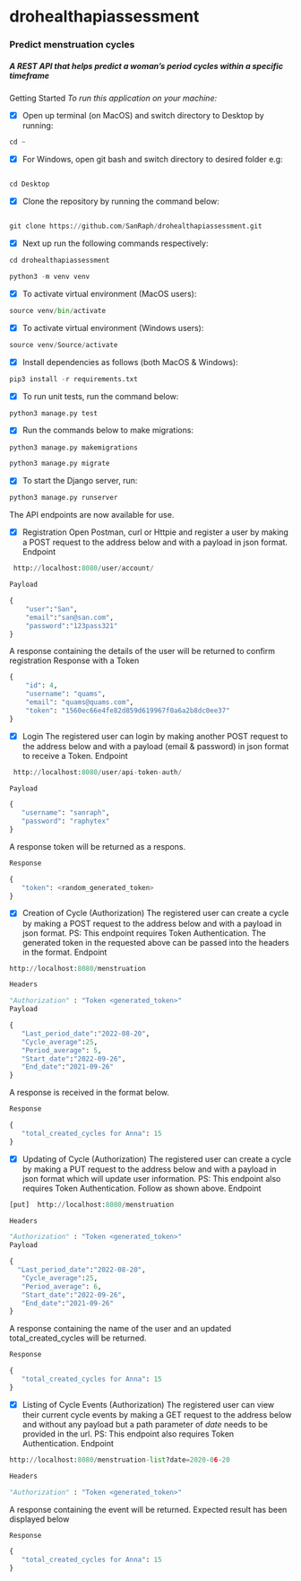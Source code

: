 # drohealthapiassessment

### Predict menstruation cycles


##### A REST API that helps predict a woman’s period cycles within a specific timeframe

<emp>Getting Started</emp>
<i>To run this application on your machine:</i>

* [x] Open up terminal (on MacOS) and switch directory to Desktop by running:

```Python
cd ~

```
* [x] For Windows, open git bash and switch directory to desired folder e.g:

```Python

cd Desktop

```

* [x] Clone the repository by running the command below:


```Python

git clone https://github.com/SanRaph/drohealthapiassessment.git

```

* [x] Next up run the following commands respectively:

```Python
cd drohealthapiassessment
```

```Python
python3 -m venv venv
```
 
* [x] To activate virtual environment (MacOS users):
```Python
source venv/bin/activate
```
* [x] To activate virtual environment (Windows users):
```Python
source venv/Source/activate
```
* [x] Install dependencies as follows (both MacOS & Windows):
```Python
pip3 install -r requirements.txt
```
* [x] To run unit tests, run the command below:
```Python
python3 manage.py test
```

* [x] Run the commands below to make migrations:
```Python
python3 manage.py makemigrations
```
```Python
python3 manage.py migrate
```

* [x] To start the Django server, run:
```Python
python3 manage.py runserver
```
The API endpoints are now available for use.

* [x] Registration
Open Postman, curl or Httpie and register a user by making a POST request to the address below and with a payload in json format.
Endpoint

```Python
 http://localhost:8080/user/account/

```

```Python
Payload

{
    "user":"San",
    "email":"san@san.com",
    "password":"123pass321"
}
```


A response containing the details of the user will be returned to confirm registration
Response with a Token

```Python
{
    "id": 4,
    "username": "quams",
    "email": "quams@quams.com",
    "token": "1560ec66e4fe82d859d619967f0a6a2b8dc0ee37"
}

```

* [x] Login
The registered user can login by making another POST request to the address below and with a payload (email & password) in json format to receive a Token.
Endpoint

```Python
 http://localhost:8080/user/api-token-auth/

```
 
 ```Python
Payload

{
    "username": "sanraph",
    "password": "raphytex"
}
```
A response token will be returned as a respons.

 ```Python
Response

{
    "token": <random_generated_token>
}
```
* [x] Creation of Cycle (Authorization)
The registered user can create a cycle by making a POST request to the address below and with a payload in json format.
PS: This endpoint requires Token Authentication. The generated token in the requested above can be passed into the headers in the format.
Endpoint

```Python
http://localhost:8080/menstruation

```



 ```Python
 Headers

"Authorization" : "Token <generated_token>"
Payload

{
    "Last_period_date":"2022-08-20",
    "Cycle_average":25,
    "Period_average": 5,
    "Start_date":"2022-09-26",
    "End_date":"2021-09-26"
}


```
A response is received in the format below.

 ```Python
 Response

{
    "total_created_cycles for Anna": 15
}

```

* [x] Updating of Cycle (Authorization)
The registered user can create a cycle by making a PUT request to the address below and with a payload in json format which will update user information.
PS: This endpoint also requires Token Authentication. Follow as shown above.
Endpoint

```Python
[put]  http://localhost:8080/menstruation

```

 ```Python
Headers

"Authorization" : "Token <generated_token>"
Payload

{
   "Last_period_date":"2022-08-20",
    "Cycle_average":25,
    "Period_average": 6,
    "Start_date":"2022-09-26",
    "End_date":"2021-09-26"
}

```

A response containing the name of the user and an updated total_created_cycles will be returned.
 ```Python
 Response

{
    "total_created_cycles for Anna": 15
}

```
* [x] Listing of Cycle Events (Authorization)
The registered user can view their current cycle events by making a GET request to the address below and without any payload but a path parameter of <i>date</i> needs to be provided in the url.
PS: This endpoint also requires Token Authentication.
Endpoint

```Python
http://localhost:8080/menstruation-list?date=2020-06-20

```

 ```Python
 Headers

"Authorization" : "Token <generated_token>"

```

A response containing the event will be returned.
Expected result has been displayed below
 ```Python
 Response

{
    "total_created_cycles for Anna": 15
}

```
